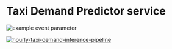 # Taxi Demand Predictor service








![example event parameter](https://github.com/mcamara-aneo/taxi_demand_predictor/actions/workflows/feature_pipeline.yaml/badge.svg?event=push)

[![hourly-taxi-demand-inference-pipeline](https://github.com/mcamara-aneo/taxi_demand_predictor/actions/workflows/inference_pipeline.yaml/badge.svg?event=workflow_run)](https://github.com/mcamara-aneo/taxi_demand_predictor/actions/workflows/inference_pipeline.yaml)
